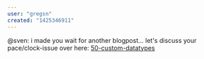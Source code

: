```yaml
---
user: "gregsn"
created: "1425346911"
---
```


@sven: i made you wait for another blogpost... let's discuss your pace/clock-issue over here: [50-custom-datatypes](/blog/2015/50-custom-datatypes)
